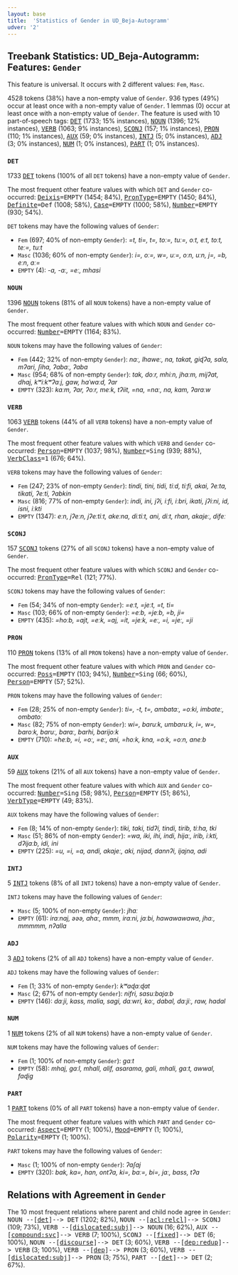 ```yaml
---
layout: base
title:  'Statistics of Gender in UD_Beja-Autogramm'
udver: '2'
---
```


## Treebank Statistics: UD_Beja-Autogramm: Features: `Gender`

This feature is universal.
It occurs with 2 different values: `Fem`, `Masc`.

4528 tokens (38%) have a non-empty value of `Gender`.
936 types (49%) occur at least once with a non-empty value of `Gender`.
1 lemmas (0) occur at least once with a non-empty value of `Gender`.
The feature is used with 10 part-of-speech tags: <tt><a href="bej_autogramm-pos-DET.html">DET</a></tt> (1733; 15% instances), <tt><a href="bej_autogramm-pos-NOUN.html">NOUN</a></tt> (1396; 12% instances), <tt><a href="bej_autogramm-pos-VERB.html">VERB</a></tt> (1063; 9% instances), <tt><a href="bej_autogramm-pos-SCONJ.html">SCONJ</a></tt> (157; 1% instances), <tt><a href="bej_autogramm-pos-PRON.html">PRON</a></tt> (110; 1% instances), <tt><a href="bej_autogramm-pos-AUX.html">AUX</a></tt> (59; 0% instances), <tt><a href="bej_autogramm-pos-INTJ.html">INTJ</a></tt> (5; 0% instances), <tt><a href="bej_autogramm-pos-ADJ.html">ADJ</a></tt> (3; 0% instances), <tt><a href="bej_autogramm-pos-NUM.html">NUM</a></tt> (1; 0% instances), <tt><a href="bej_autogramm-pos-PART.html">PART</a></tt> (1; 0% instances).

### `DET`

1733 <tt><a href="bej_autogramm-pos-DET.html">DET</a></tt> tokens (100% of all `DET` tokens) have a non-empty value of `Gender`.

The most frequent other feature values with which `DET` and `Gender` co-occurred: <tt><a href="bej_autogramm-feat-Deixis.html">Deixis</a></tt><tt>=EMPTY</tt> (1454; 84%), <tt><a href="bej_autogramm-feat-PronType.html">PronType</a></tt><tt>=EMPTY</tt> (1450; 84%), <tt><a href="bej_autogramm-feat-Definite.html">Definite</a></tt><tt>=Def</tt> (1008; 58%), <tt><a href="bej_autogramm-feat-Case.html">Case</a></tt><tt>=EMPTY</tt> (1000; 58%), <tt><a href="bej_autogramm-feat-Number.html">Number</a></tt><tt>=EMPTY</tt> (930; 54%).

`DET` tokens may have the following values of `Gender`:

* `Fem` (697; 40% of non-empty `Gender`): <em>=t, ti=, t=, toː=, tuː=, oːt, eːt, toːt, teː=, tuːt</em>
* `Masc` (1036; 60% of non-empty `Gender`): <em>i=, oː=, w=, uː=, oːn, uːn, j=, =b, eːn, aː=</em>
* `EMPTY` (4): <em>-a, -aː, =eː, mhasi</em>

### `NOUN`

1396 <tt><a href="bej_autogramm-pos-NOUN.html">NOUN</a></tt> tokens (81% of all `NOUN` tokens) have a non-empty value of `Gender`.

The most frequent other feature values with which `NOUN` and `Gender` co-occurred: <tt><a href="bej_autogramm-feat-Number.html">Number</a></tt><tt>=EMPTY</tt> (1164; 83%).

`NOUN` tokens may have the following values of `Gender`:

* `Fem` (442; 32% of non-empty `Gender`): <em>naː, lhaweː, na, takat, giɖʔa, sala, mʔari, ʃiha, ʔabaː, ʔaba</em>
* `Masc` (954; 68% of non-empty `Gender`): <em>tak, doːr, mhiːn, jhaːm, mijʔat, dhaj, kʷiːkʷʔaːj, gaw, haˈwaːd, ʔar</em>
* `EMPTY` (323): <em>kaːm, ʔar, ʔoːr, meːk, tʔiit, =na, =naː, na, kam, ʔaraːw</em>

### `VERB`

1063 <tt><a href="bej_autogramm-pos-VERB.html">VERB</a></tt> tokens (44% of all `VERB` tokens) have a non-empty value of `Gender`.

The most frequent other feature values with which `VERB` and `Gender` co-occurred: <tt><a href="bej_autogramm-feat-Person.html">Person</a></tt><tt>=EMPTY</tt> (1037; 98%), <tt><a href="bej_autogramm-feat-Number.html">Number</a></tt><tt>=Sing</tt> (939; 88%), <tt><a href="bej_autogramm-feat-VerbClass.html">VerbClass</a></tt><tt>=1</tt> (676; 64%).

`VERB` tokens may have the following values of `Gender`:

* `Fem` (247; 23% of non-empty `Gender`): <em>tindi, tini, tidi, tiːd, tiːfi, akai, ʔeːta, tikati, ʔeːti, ʔabkin</em>
* `Masc` (816; 77% of non-empty `Gender`): <em>indi, ini, jʔi, iːfi, iːbri, ikati, jʔiːni, id, isni, iːkti</em>
* `EMPTY` (1347): <em>eːn, jʔeːn, jʔeːtiːt, akeːna, diːtiːt, ani, diːt, rhan, akajeː, difeː</em>

### `SCONJ`

157 <tt><a href="bej_autogramm-pos-SCONJ.html">SCONJ</a></tt> tokens (27% of all `SCONJ` tokens) have a non-empty value of `Gender`.

The most frequent other feature values with which `SCONJ` and `Gender` co-occurred: <tt><a href="bej_autogramm-feat-PronType.html">PronType</a></tt><tt>=Rel</tt> (121; 77%).

`SCONJ` tokens may have the following values of `Gender`:

* `Fem` (54; 34% of non-empty `Gender`): <em>=eːt, =jeːt, =t, ti=</em>
* `Masc` (103; 66% of non-empty `Gender`): <em>=eːb, =jeːb, =b, ji=</em>
* `EMPTY` (435): <em>=hoːb, =ajt, =eːk, =aj, =it, =jeːk, =eː, =i, =jeː, =ji</em>

### `PRON`

110 <tt><a href="bej_autogramm-pos-PRON.html">PRON</a></tt> tokens (13% of all `PRON` tokens) have a non-empty value of `Gender`.

The most frequent other feature values with which `PRON` and `Gender` co-occurred: <tt><a href="bej_autogramm-feat-Poss.html">Poss</a></tt><tt>=EMPTY</tt> (103; 94%), <tt><a href="bej_autogramm-feat-Number.html">Number</a></tt><tt>=Sing</tt> (66; 60%), <tt><a href="bej_autogramm-feat-Person.html">Person</a></tt><tt>=EMPTY</tt> (57; 52%).

`PRON` tokens may have the following values of `Gender`:

* `Fem` (28; 25% of non-empty `Gender`): <em>ti=, -t, t=, ambataː, =oːki, imbateː, ombatoː</em>
* `Masc` (82; 75% of non-empty `Gender`): <em>wi=, baruːk, umbaruːk, i=, w=, baroːk, baruː, baraː, barhi, barijoːk</em>
* `EMPTY` (710): <em>=heːb, =i, =oː, =eː, ani, =hoːk, kna, =oːk, =oːn, aneːb</em>

### `AUX`

59 <tt><a href="bej_autogramm-pos-AUX.html">AUX</a></tt> tokens (21% of all `AUX` tokens) have a non-empty value of `Gender`.

The most frequent other feature values with which `AUX` and `Gender` co-occurred: <tt><a href="bej_autogramm-feat-Number.html">Number</a></tt><tt>=Sing</tt> (58; 98%), <tt><a href="bej_autogramm-feat-Person.html">Person</a></tt><tt>=EMPTY</tt> (51; 86%), <tt><a href="bej_autogramm-feat-VerbType.html">VerbType</a></tt><tt>=EMPTY</tt> (49; 83%).

`AUX` tokens may have the following values of `Gender`:

* `Fem` (8; 14% of non-empty `Gender`): <em>tiki, taki, tidʔi, tindi, tirib, tiːha, tki</em>
* `Masc` (51; 86% of non-empty `Gender`): <em>=wa, iki, ihi, indi, hijaː, irib, iːkti, dʔijaːb, idi, ini</em>
* `EMPTY` (225): <em>=u, =i, =a, andi, akajeː, aki, nijad, dannʔi, ijajna, adi</em>

### `INTJ`

5 <tt><a href="bej_autogramm-pos-INTJ.html">INTJ</a></tt> tokens (8% of all `INTJ` tokens) have a non-empty value of `Gender`.

`INTJ` tokens may have the following values of `Gender`:

* `Masc` (5; 100% of non-empty `Gender`): <em>jhaː</em>
* `EMPTY` (61): <em>iraːnaj, əəə, ahaː, mmm, iraːni, jaːbi, hawawawawa, jhaː, mmmmm, nʔalla</em>

### `ADJ`

3 <tt><a href="bej_autogramm-pos-ADJ.html">ADJ</a></tt> tokens (2% of all `ADJ` tokens) have a non-empty value of `Gender`.

`ADJ` tokens may have the following values of `Gender`:

* `Fem` (1; 33% of non-empty `Gender`): <em>kʷaɖaːɖat</em>
* `Masc` (2; 67% of non-empty `Gender`): <em>nifri, sasuːbajaːb</em>
* `EMPTY` (146): <em>daːji, kass, malia, sagi, daːwri, koː, dabal, daːjiː, raw, hadal</em>

### `NUM`

1 <tt><a href="bej_autogramm-pos-NUM.html">NUM</a></tt> tokens (2% of all `NUM` tokens) have a non-empty value of `Gender`.

`NUM` tokens may have the following values of `Gender`:

* `Fem` (1; 100% of non-empty `Gender`): <em>gaːt</em>
* `EMPTY` (58): <em>mhaj, gaːl, mhall, alif, asarama, gali, mhali, gaːt, awwal, faɖig</em>

### `PART`

1 <tt><a href="bej_autogramm-pos-PART.html">PART</a></tt> tokens (0% of all `PART` tokens) have a non-empty value of `Gender`.

The most frequent other feature values with which `PART` and `Gender` co-occurred: <tt><a href="bej_autogramm-feat-Aspect.html">Aspect</a></tt><tt>=EMPTY</tt> (1; 100%), <tt><a href="bej_autogramm-feat-Mood.html">Mood</a></tt><tt>=EMPTY</tt> (1; 100%), <tt><a href="bej_autogramm-feat-Polarity.html">Polarity</a></tt><tt>=EMPTY</tt> (1; 100%).

`PART` tokens may have the following values of `Gender`:

* `Masc` (1; 100% of non-empty `Gender`): <em>ʔaʃaj</em>
* `EMPTY` (320): <em>bak, ka=, han, ontʔa, ki=, baː=, bi=, jaː, bass, tʔa</em>

## Relations with Agreement in `Gender`

The 10 most frequent relations where parent and child node agree in `Gender`:
<tt>NOUN --[<tt><a href="bej_autogramm-dep-det.html">det</a></tt>]--> DET</tt> (1202; 82%),
<tt>NOUN --[<tt><a href="bej_autogramm-dep-acl-relcl.html">acl:relcl</a></tt>]--> SCONJ</tt> (109; 73%),
<tt>VERB --[<tt><a href="bej_autogramm-dep-dislocated-subj.html">dislocated:subj</a></tt>]--> NOUN</tt> (16; 62%),
<tt>AUX --[<tt><a href="bej_autogramm-dep-compound-svc.html">compound:svc</a></tt>]--> VERB</tt> (7; 100%),
<tt>SCONJ --[<tt><a href="bej_autogramm-dep-fixed.html">fixed</a></tt>]--> DET</tt> (6; 100%),
<tt>NOUN --[<tt><a href="bej_autogramm-dep-discourse.html">discourse</a></tt>]--> DET</tt> (3; 60%),
<tt>VERB --[<tt><a href="bej_autogramm-dep-dep-redup.html">dep:redup</a></tt>]--> VERB</tt> (3; 100%),
<tt>VERB --[<tt><a href="bej_autogramm-dep-dep.html">dep</a></tt>]--> PRON</tt> (3; 60%),
<tt>VERB --[<tt><a href="bej_autogramm-dep-dislocated-subj.html">dislocated:subj</a></tt>]--> PRON</tt> (3; 75%),
<tt>PART --[<tt><a href="bej_autogramm-dep-det.html">det</a></tt>]--> DET</tt> (2; 67%).

